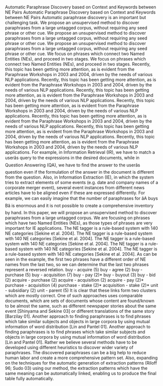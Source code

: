 Automatic Paraphrase Discovery based on Context and Keywords between NE Pairs
Automatic Paraphrase Discovery based on Context and Keywords between NE Pairs
Automatic paraphrase discovery is an important but challenging task.
We propose an unsupervised method to discover paraphrases from a large untagged corpus, without requiring any seed phrase or other cue.
We propose an unsupervised method to discover paraphrases from a large untagged corpus, without requiring any seed phrase or other cue.
We propose an unsupervised method to discover paraphrases from a large untagged corpus, without requiring any seed phrase or other cue.
We focus on phrases which connect two Named Entities (NEs), and proceed in two stages.
We focus on phrases which connect two Named Entities (NEs), and proceed in two stages.
Recently, this topic has been getting more attention, as is evident from the Paraphrase Workshops in 2003 and 2004, driven by the needs of various NLP applications.
Recently, this topic has been getting more attention, as is evident from the Paraphrase Workshops in 2003 and 2004, driven by the needs of various NLP applications.
Recently, this topic has been getting more attention, as is evident from the Paraphrase Workshops in 2003 and 2004, driven by the needs of various NLP applications.
Recently, this topic has been getting more attention, as is evident from the Paraphrase Workshops in 2003 and 2004, driven by the needs of various NLP applications.
Recently, this topic has been getting more attention, as is evident from the Paraphrase Workshops in 2003 and 2004, driven by the needs of various NLP applications.
Recently, this topic has been getting more attention, as is evident from the Paraphrase Workshops in 2003 and 2004, driven by the needs of various NLP applications.
Recently, this topic has been getting more attention, as is evident from the Paraphrase Workshops in 2003 and 2004, driven by the needs of various NLP applications.
For example, in Information Retrieval (IR), we have to match a userâs query to the expressions in the desired documents, while in Question Answering (QA), we have to find the answer to the userâs question even if the formulation of the answer in the document is different from the question.
Also, in Information Extraction (IE), in which the system tries to extract elements of some events (e.g. date and company names of a corporate merger event), several event instances from different news articles have to be aligned even if these are expressed differently.
For example, we can easily imagine that the number of paraphrases for âA buys Bâ is enormous and it is not possible to create a comprehensive inventory by hand.
In this paper, we will propose an unsupervised method to discover paraphrases from a large untagged corpus.
We are focusing on phrases which have two Named Entities (NEs), as those types of phrases are very important for IE applications.
The NE tagger is a rule-based system with 140 NE categories [Sekine et al. 2004].
The NE tagger is a rule-based system with 140 NE categories [Sekine et al. 2004].
The NE tagger is a rule-based system with 140 NE categories [Sekine et al. 2004].
The NE tagger is a rule-based system with 140 NE categories [Sekine et al. 2004].
The NE tagger is a rule-based system with 140 NE categories [Sekine et al. 2004].
As can be seen in the example, the first two phrases have a different order of NE names from the last two, so we can determine that the last two phrases represent a reversed relation.
buy - acquire (5) buy - agree (2) buy - purchase (5) buy - acquisition (7) buy - pay (2)* buy - buyout (3) buy - bid (2) acquire - purchase (2) acquire - acquisition (2) acquire - pay (2)* purchase - acquisition (4) purchase - stake (2)* acquisition - stake (2)* unit - subsidiary (2) unit - parent (5) It is clear that these links form two clusters which are mostly correct.
One of such approaches uses comparable documents, which are sets of documents whose content are found/known to be almost the same, such as different newspaper stories about the same event [Shinyama and Sekine 03] or different translations of the same story [Barzilay 01].
Another approach to finding paraphrases is to find phrases which take similar subjects and objects in large corpora by using mutual information of word distribution [Lin and Pantel 01].
Another approach to finding paraphrases is to find phrases which take similar subjects and objects in large corpora by using mutual information of word distribution [Lin and Pantel 01].
Rather we believe several methods have to be developed using different heuristics to discover wider variety of paraphrases.
The discovered paraphrases can be a big help to reduce human labor and create a more comprehensive pattern set.
Also, expanding on the techniques for the automatic generation of extraction patterns (Riloff 96; Sudo 03) using our method, the extraction patterns which have the same meaning can be automatically linked, enabling us to produce the final table fully automatically.
